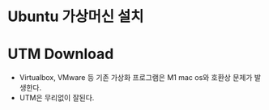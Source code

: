 
# Ubuntu 가상머신 설치

# UTM Download
* Virtualbox, VMware 등 기존 가상화 프로그램은 M1 mac os와 호환상 문제가 발생한다.
* UTM은 무리없이 잘된다.
